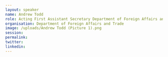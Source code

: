 ```yaml
---
layout: speaker
name: Andrew Todd
role: Acting First Assistant Secretary Department of Foreign Affairs and Trade
organisation: Department of Foreign Affairs and Trade
image: /uploads/Andrew Todd (Picture 1).png
session:
permalink:
twitter:
linkedin:
---
```



